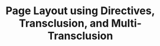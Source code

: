 ---
layout: post
title: Page Layout using Directives, Transclusion, and Multi-Transclusion
tags: [DDD, JPA]
header-img: "img/angular1.jpg"
---
